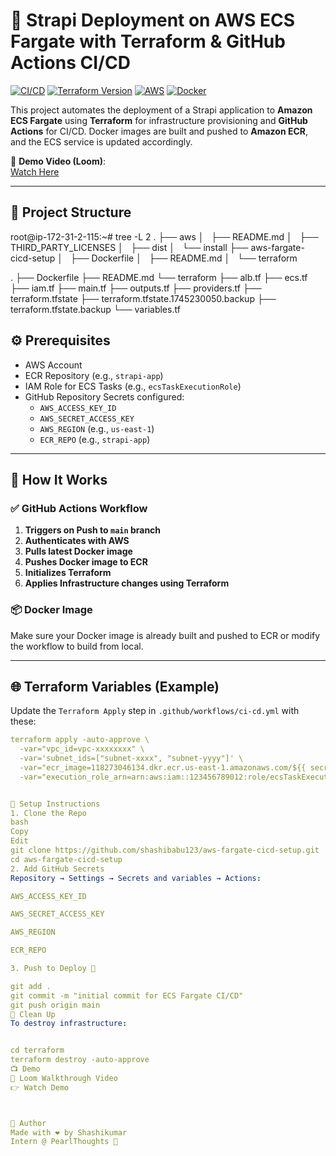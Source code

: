 # 🚀 Strapi Deployment on AWS ECS Fargate with Terraform & GitHub Actions CI/CD

[![CI/CD](https://github.com/shashibabu123/aws-fargate-cicd-setup/actions/workflows/ci-cd.yml/badge.svg)](https://github.com/shashibabu123/aws-fargate-cicd-setup/actions/workflows/ci-cd.yml)
[![Terraform Version](https://img.shields.io/badge/Terraform-1.6.6-blueviolet)](https://www.terraform.io/downloads)
[![AWS](https://img.shields.io/badge/AWS-ECS%20Fargate-orange)](https://aws.amazon.com/fargate/)
[![Docker](https://img.shields.io/badge/Docker-Containerized-blue)](https://www.docker.com/)

This project automates the deployment of a Strapi application to **Amazon ECS Fargate** using **Terraform** for infrastructure provisioning and **GitHub Actions** for CI/CD. Docker images are built and pushed to **Amazon ECR**, and the ECS service is updated accordingly.


🎥 **Demo Video (Loom)**:  
[Watch Here](https://www.loom.com/share/3215f8f2cc65454baf7451a52b011f05)

---

## 📁 Project Structure
root@ip-172-31-2-115:~# tree -L 2
.
├── aws
│   ├── README.md
│   ├── THIRD_PARTY_LICENSES
│   ├── dist
│   └── install
├── aws-fargate-cicd-setup
│   ├── Dockerfile
│   ├── README.md
│   └── terraform

.
├── Dockerfile
├── README.md
└── terraform
    ├── alb.tf
    ├── ecs.tf
    ├── iam.tf
    ├── main.tf
    ├── outputs.tf
    ├── providers.tf
    ├── terraform.tfstate
    ├── terraform.tfstate.1745230050.backup
    ├── terraform.tfstate.backup
    └── variables.tf
## ⚙️ Prerequisites

- AWS Account
- ECR Repository (e.g., `strapi-app`)
- IAM Role for ECS Tasks (e.g., `ecsTaskExecutionRole`)
- GitHub Repository Secrets configured:
  - `AWS_ACCESS_KEY_ID`
  - `AWS_SECRET_ACCESS_KEY`
  - `AWS_REGION` (e.g., `us-east-1`)
  - `ECR_REPO` (e.g., `strapi-app`)

---

## 🚀 How It Works

### ✅ GitHub Actions Workflow

1. **Triggers on Push to `main` branch**
2. **Authenticates with AWS**
3. **Pulls latest Docker image**
4. **Pushes Docker image to ECR**
5. **Initializes Terraform**
6. **Applies Infrastructure changes using Terraform**

### 📦 Docker Image

Make sure your Docker image is already built and pushed to ECR or modify the workflow to build from local.

---

## 🌐 Terraform Variables (Example)

Update the `Terraform Apply` step in `.github/workflows/ci-cd.yml` with these:

```yaml
terraform apply -auto-approve \
  -var="vpc_id=vpc-xxxxxxxx" \
  -var='subnet_ids=["subnet-xxxx", "subnet-yyyy"]' \
  -var="ecr_image=118273046134.dkr.ecr.us-east-1.amazonaws.com/${{ secrets.ECR_REPO }}:latest" \
  -var="execution_role_arn=arn:aws:iam::123456789012:role/ecsTaskExecutionRole"


🧰 Setup Instructions
1. Clone the Repo
bash
Copy
Edit
git clone https://github.com/shashibabu123/aws-fargate-cicd-setup.git
cd aws-fargate-cicd-setup
2. Add GitHub Secrets
Repository → Settings → Secrets and variables → Actions:

AWS_ACCESS_KEY_ID

AWS_SECRET_ACCESS_KEY

AWS_REGION

ECR_REPO

3. Push to Deploy 🚀

git add .
git commit -m "initial commit for ECS Fargate CI/CD"
git push origin main
🧹 Clean Up
To destroy infrastructure:


cd terraform
terraform destroy -auto-approve
📺 Demo
🎥 Loom Walkthrough Video
👉 Watch Demo



🙌 Author
Made with ❤️ by Shashikumar
Intern @ PearlThoughts 🚀
